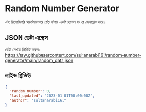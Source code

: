 # Random Number Generator

এই রিপোজিটরি স্বয়ংক্রিয়ভাবে প্রতি ঘন্টায় একটি র‍্যান্ডম সংখ্যা জেনারেট করে।

## JSON ডেটা এক্সেস
ডেটা দেখতে ভিজিট করুন:  
https://raw.githubusercontent.com/sultanarabi161/random-number-generator/main/random_data.json

## লাইভ প্রিভিউ
```json
{
  "random_number": 0,
  "last_updated": "2023-01-01T00:00:00Z",
  "author": "sultanarabi161"
}
